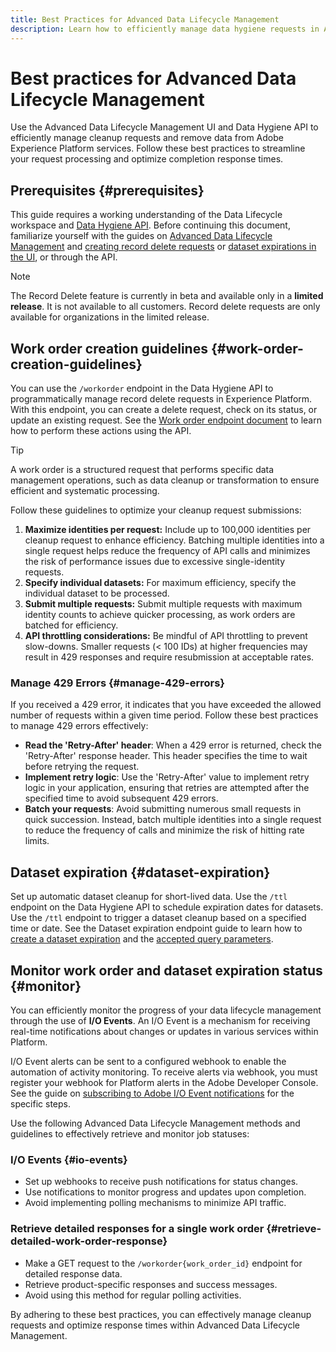 ```yaml
---
title: Best Practices for Advanced Data Lifecycle Management
description: Learn how to efficiently manage data hygiene requests in Adobe Experience Platform using the Advanced Data Lifecycle Management UI and Data Hygiene API. This guide covers best practices such as maximizing identities per request, specifying individual datasets, and being mindful of API throttling to prevent slowdowns. The document includes guidelines for setting up automatic dataset cleanup, how to monitor work order statuses, and detailed response retrieval methods. Follow these practices to streamline your request processing and optimize response times.
---
```

# Best practices for Advanced Data Lifecycle Management

Use the Advanced Data Lifecycle Management UI and Data Hygiene API to efficiently manage cleanup requests and remove data from Adobe Experience Platform services. Follow these best practices to streamline your request processing and optimize completion response times.

## Prerequisites {#prerequisites}

This guide requires a working understanding of the Data Lifecycle workspace and [Data Hygiene API](./api/overview.md). Before continuing this document, familiarize yourself with the guides on [Advanced Data Lifecycle Management](./home.md) and [creating record delete requests](./ui/record-delete.md) or [dataset expirations in the UI](./ui/dataset-expiration.md), or through the API.

>[!NOTE] 
> 
>The Record Delete feature is currently in beta and available only in a **limited release**. It is not available to all customers. Record delete requests are only available for organizations in the limited release.

## Work order creation guidelines {#work-order-creation-guidelines}

You can use the `/workorder` endpoint in the Data Hygiene API to programmatically manage record delete requests in Experience Platform. With this endpoint, you can create a delete request, check on its status, or update an existing request. See the [Work order endpoint document](./api/workorder.md) to learn how to perform these actions using the API.

>[!TIP]
>
>A work order is a structured request that performs specific data management operations, such as data cleanup or transformation to ensure efficient and systematic processing.

Follow these guidelines to optimize your cleanup request submissions:

1. **Maximize identities per request:** Include up to 100,000 identities per cleanup request to enhance efficiency. Batching multiple identities into a single request helps reduce the frequency of API calls and minimizes the risk of performance issues due to excessive single-identity requests.
2. **Specify individual datasets:** For maximum efficiency, specify the individual dataset to be processed.
3. **Submit multiple requests:** Submit multiple requests with maximum identity counts to achieve quicker processing, as work orders are batched for efficiency.
4. **API throttling considerations:** Be mindful of API throttling to prevent slow-downs. Smaller requests (< 100 IDs) at higher frequencies may result in 429 responses and require resubmission at acceptable rates. 

### Manage 429 Errors {#manage-429-errors}

If you received a 429 error, it indicates that you have exceeded the allowed number of requests within a given time period. Follow these best practices to manage 429 errors effectively:

- **Read the 'Retry-After' header**: When a 429 error is returned, check the 'Retry-After' response header. This header specifies the time to wait before retrying the request.
- **Implement retry logic**: Use the 'Retry-After' value to implement retry logic in your application, ensuring that retries are attempted after the specified time to avoid subsequent 429 errors.
- **Batch your requests**: Avoid submitting numerous small requests in quick succession. Instead, batch multiple identities into a single request to reduce the frequency of calls and minimize the risk of hitting rate limits.

## Dataset expiration {#dataset-expiration} 

Set up automatic dataset cleanup for short-lived data. Use the `/ttl` endpoint on the Data Hygiene API to schedule expiration dates for datasets. Use the `/ttl` endpoint to trigger a dataset cleanup based on a specified time or date. See the Dataset expiration endpoint guide to learn how to [create a dataset expiration](./api/dataset-expiration.md) and the [accepted query parameters](./api/dataset-expiration.md#query-params).

## Monitor work order and dataset expiration status {#monitor}

You can efficiently monitor the progress of your data lifecycle management through the use of **I/O Events**. An I/O Event is a mechanism for receiving real-time notifications about changes or updates in various services within Platform. 

I/O Event alerts can be sent to a configured webhook to enable the automation of activity monitoring. To receive alerts via webhook, you must register your webhook for Platform alerts in the Adobe Developer Console. See the guide on [subscribing to Adobe I/O Event notifications](../observability/alerts/subscribe.md) for the specific steps.

Use the following Advanced Data Lifecycle Management methods and guidelines to effectively retrieve and monitor job statuses:

### I/O Events {#io-events}

- Set up webhooks to receive push notifications for status changes.
- Use notifications to monitor progress and updates upon completion.
- Avoid implementing polling mechanisms to minimize API traffic.

### Retrieve detailed responses for a single work order {#retrieve-detailed-work-order-response}

- Make a GET request to the `/workorder{work_order_id}` endpoint for detailed response data.
- Retrieve product-specific responses and success messages.
- Avoid using this method for regular polling activities.

By adhering to these best practices, you can effectively manage cleanup requests and optimize response times within Advanced Data Lifecycle Management.
